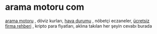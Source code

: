 # arama motoru com

<a href="https://com.com.tr">arama motoru</a> , döviz kurları, <a href="https://com.com.tr/hava-durumu">hava durumu</a> , nöbetçi eczaneler, <a href="https://com.com.tr/dizin/">ücretsiz firma rehberi</a> , kripto para fiyatları, aklına takılan her şeyin cevabı burada
